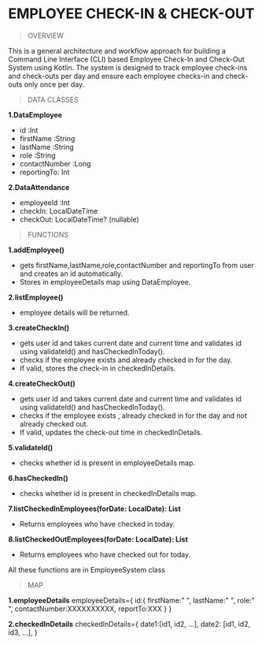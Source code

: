 # EMPLOYEE CHECK-IN & CHECK-OUT 

> OVERVIEW

This is a general architecture and workflow approach for building a Command Line Interface (CLI) based Employee Check-In and Check-Out System using Kotlin. The system is designed to track employee check-ins and check-outs per day and ensure each employee checks-in and check-outs only once per day.

>  DATA CLASSES

**1.DataEmployee**
  - id :Int
  - firstName :String 
  - lastName :String
  - role :String
  - contactNumber :Long
  - reportingTo: Int
    
**2.DataAttendance**
  - employeeId :Int
  - checkIn: LocalDateTime
  - checkOut: LocalDateTime? (nullable)

> FUNCTIONS

**1.addEmployee()**
  - gets firstName,lastName,role,contactNumber and reportingTo from user and creates an id automatically.
  - Stores in employeeDetails map using DataEmployee.

**2.listEmployee()**
  - employee details will be returned.
    
**3.createCheckIn()**
  - gets user id and takes current date and current time and validates id using validateId() and hasCheckedInToday().
  - checks if the employee exists and already checked in for the day.
  - If valid, stores the check-in in checkedInDetails.

**4.createCheckOut()**
  - gets user id and takes current date and current time and validates id using validateId() and hasCheckedInToday().
  - checks if the employee exists , already checked in for the day and not already checked out.
  - If valid, updates the check-out time in checkedInDetails.
    
**5.validateId()**
  - checks whether id is present in employeeDetails map.

**6.hasCheckedIn()**
  - checks whether id is present in checkedInDetails map.

**7.listCheckedInEmployees(forDate: LocalDate): List<DataEmployee>**
  - Returns employees who have checked in today.

**8.listCheckedOutEmployees(forDate: LocalDate): List<DataEmployee>**
  - Returns employees who have checked out for today.

All these functions are in EmployeeSystem class

> MAP

**1.employeeDetails**
employeeDetails={
  id:{
    firstName:"    ",
    lastName:"     ",
    role:"         ",
    contactNumber:XXXXXXXXXX,
    reportTo:XXX
  }
}

**2.checkedInDetails**
checkedInDetails={
  date1:[id1, id2, ...],
  date2: [id1, id2, id3, ...],
}
